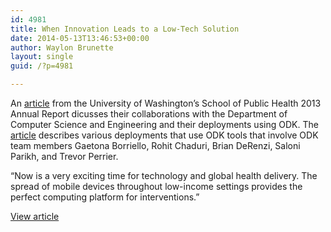 ```yaml
---
id: 4981
title: When Innovation Leads to a Low-Tech Solution
date: 2014-05-13T13:46:53+00:00
author: Waylon Brunette
layout: single
guid: /?p=4981

---
```

An [article](/assets/wp-content/uploads/2014/05/SPH_Annual_Report_2013_excerpt.pdf) from the University of Washington&#8217;s School of Public Health 2013 Annual Report dicusses their collaborations with the Department of Computer Science and Engineering and their deployments using ODK. The  [article](/assets/wp-content/uploads/2014/05/SPH_Annual_Report_2013_excerpt.pdf) describes various deployments that use ODK tools that involve ODK team members Gaetona Borriello, Rohit Chaduri, Brian DeRenzi, Saloni Parikh, and Trevor Perrier. 

“Now is a very exciting time for technology and global health delivery. The spread of mobile devices throughout low-income settings provides the perfect computing platform for interventions.”

[View article](/assets/wp-content/uploads/2014/05/SPH_Annual_Report_2013_excerpt.pdf)
